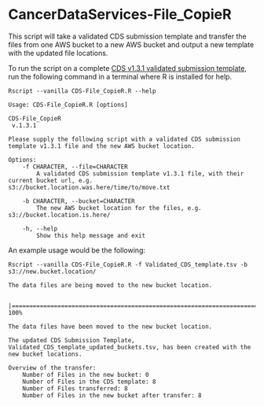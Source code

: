 # CancerDataServices-File_CopieR
This script will take a validated CDS submission template and transfer the files from one AWS bucket to a new AWS bucket and output a new template with the updated file locations.

To run the script on a complete [CDS v1.3.1 validated submission template](https://github.com/CBIIT/CancerDataServices-SubmissionValidationR), run the following command in a terminal where R is installed for help.

```
Rscript --vanilla CDS-File_CopieR.R --help
```

```
Usage: CDS-File_CopieR.R [options]

CDS-File_CopieR
 v.1.3.1

Please supply the following script with a validated CDS submission template v1.3.1 file and the new AWS bucket location.

Options:
	-f CHARACTER, --file=CHARACTER
		A validated CDS submission template v1.3.1 file, with their current bucket url, e.g. s3://bucket.location.was.here/time/to/move.txt

	-b CHARACTER, --bucket=CHARACTER
		The new AWS bucket location for the files, e.g. s3://bucket.location.is.here/

	-h, --help
		Show this help message and exit
```

An example usage would be the following:

```
Rscript --vanilla CDS-File_CopieR.R -f Validated_CDS_template.tsv -b s3://new.bucket.location/

The data files are being moved to the new bucket location.

  |======================================================================| 100%

The data files have been moved to the new bucket location.

The updated CDS Submission Template, Validated_CDS_template_updated_buckets.tsv, has been created with the new bucket locations.

Overview of the transfer:
	Number of Files in the new bucket: 0
	Number of Files in the CDS template: 8
	Number of Files transferred: 8
	Number of Files in the new bucket after transfer: 8
```
